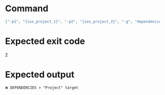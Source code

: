 # Command
```json
["-p1", "{ios_project_1}", "-p2", "{ios_project_2}", "-g", "dependencies", "-t", "Project", "-f", "console"]
```

# Expected exit code
2

# Expected output
```
❌ DEPENDENCIES > "Project" target


```
